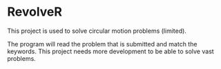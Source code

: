 # RevolveR
This project is used to solve circular motion problems (limited).

The program will read the problem that is submitted and match the keywords. This project needs more development to be able to solve vast problems.
